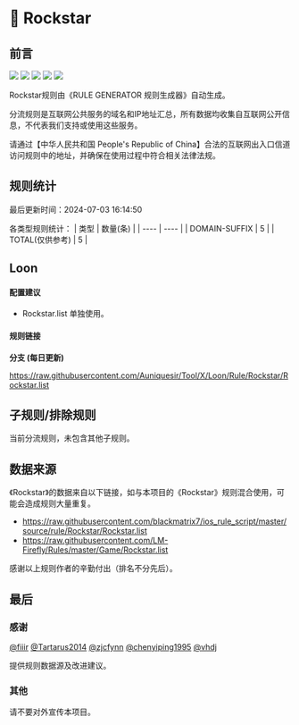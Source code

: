 # 🧸 Rockstar

## 前言

![](https://shields.io/badge/-移除重复规则-ff69b4) ![](https://shields.io/badge/-DOMAIN与DOMAIN--SUFFIX合并-green) ![](https://shields.io/badge/-DOMAIN--SUFFIX间合并-critical) ![](https://shields.io/badge/-DOMAIN--SUFFIX与DOMAIN--KEYWORD合并-blue) ![](https://shields.io/badge/-IP--CIDR(6)合并-blueviolet) 

Rockstar规则由《RULE GENERATOR 规则生成器》自动生成。

分流规则是互联网公共服务的域名和IP地址汇总，所有数据均收集自互联网公开信息，不代表我们支持或使用这些服务。

请通过【中华人民共和国 People's Republic of China】合法的互联网出入口信道访问规则中的地址，并确保在使用过程中符合相关法律法规。

## 规则统计

最后更新时间：2024-07-03 16:14:50

各类型规则统计：
| 类型 | 数量(条)  | 
| ---- | ----  |
| DOMAIN-SUFFIX | 5  | 
| TOTAL(仅供参考) | 5  | 


## Loon 

#### 配置建议
- Rockstar.list 单独使用。

#### 规则链接
**分支 (每日更新)**

https://raw.githubusercontent.com/Auniquesir/Tool/X/Loon/Rule/Rockstar/Rockstar.list











## 子规则/排除规则


当前分流规则，未包含其他子规则。

## 数据来源

《Rockstar》的数据来自以下链接，如与本项目的《Rockstar》规则混合使用，可能会造成规则大量重复。

- https://raw.githubusercontent.com/blackmatrix7/ios_rule_script/master/source/rule/Rockstar/Rockstar.list
- https://raw.githubusercontent.com/LM-Firefly/Rules/master/Game/Rockstar.list


感谢以上规则作者的辛勤付出（排名不分先后）。

## 最后

### 感谢

[@fiiir](https://github.com/fiiir) [@Tartarus2014](https://github.com/Tartarus2014) [@zjcfynn](https://github.com/zjcfynn) [@chenyiping1995](https://github.com/chenyiping1995) [@vhdj](https://github.com/vhdj)

提供规则数据源及改进建议。

### 其他

请不要对外宣传本项目。